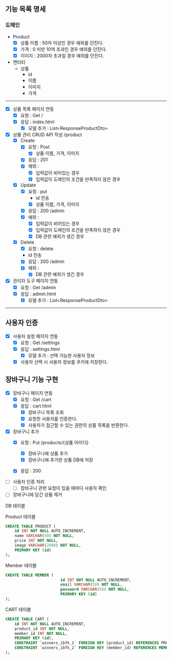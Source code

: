 ## 기능 목록 명세

### 도메인

- Product
    - [x] 상품 이름 : 50자 이상인 경우 예외를 던진다.
    - [x] 가격 : 0 미만 10억 초과인 경우 예외를 던진다.
    - [x] 이미지 : 2000자 초과일 경우 예외를 던진다.

- 엔티티
    - 상품
        - id
        - 이름
        - 이미지
        - 가격

--- 


- [x] 상품 목록 페이지 연동
    - [x] 요청 : Get /
    - [x] 응답 : index.html
        - [x] 모델 추가 : List\<ResponseProductDto>
- [x] 상품 관리 CRUD API 작성
  /product
    - [x] Create
        - [x] 요청 : Post
            - [x] 상품 이름, 가격, 이미지
        - [x] 응답 : 201
        - [x] 예외 :
            - [x] 입력값이 비어있는 경우
            - [x] 입력값이 도메인의 조건을 만족하지 않은 경우
    - [x] Update
        - [x] 요청 : put
            - id 전송
            -  [x] 상품 이름, 가격, 이미지
        - [x] 응답 : 200 /admin
        - [x] 예외 :
            - [x] 입력값이 비어있는 경우
            - [x] 입력값이 도메인의 조건을 만족하지 않은 경우
            - [x] DB 관련 예외가 생긴 경우
    - [x] Delete
        - [x] 요청 : delete
        - id 전송
        - [x] 응답 : 200 /admin
        - [x] 예외 :
            - [x] DB 관련 예외가 생긴 경우
- [x] 관리자 도구 페이지 연동
    - [x] 요청 : Get /admin
    - [x] 응답 : admin.html
        - [x] 모델 추가 : List\<ResponseProductDto>

---

## 사용자 인증

- [x] 사용자 설정 페이지 연동
  - [x] 요청 : Get /settings
  - [x] 응답 : settings.html
    - [x] 모델 추가 : 선택 가능한 사용자 정보
    
  - [x] 사용자 선택 시 사용자 정보를 쿠키에 저장한다.

## 장바구니 기능 구현

- [x] 장바구니 페이지 연동
  - [x] 요청 : Get /cart
  - [x] 응답 : cart.html
    - [x] 장바구니 목록 조회
    - [x] 요청한 사용자를 인증한다.
    - [x] 사용자가 접근할 수 있는 권한의 상품 목록을 반환한다.
  
- [x] 장바구니 추가
  - [x] 요청 : Put /products/{상품 아이디}
    - [x] 장바구니에 상품 추가
    - [x] 장바구니에 추가한 상품 DB에 저장
  - [x] 응답 : 200


- [ ] 사용자 인증 처리
  - [ ] 장바구니 관련 요청이 있을 때마다 사용자 확인

- [ ] 장바구니에 담긴 상품 제거

DB 테이블

Product 테이블
```sql
CREATE TABLE PRODUCT (
    id INT NOT NULL AUTO_INCREMENT,
    name VARCHAR(50) NOT NULL,
    price INT NOT NULL,
    image VARCHAR(2000) NOT NULL,
    PRIMARY KEY (id)
);
```

Member 테이블
```sql
CREATE TABLE MEMBER (
                        id INT NOT NULL AUTO_INCREMENT,
                        email VARCHAR(50) NOT NULL,
                        password VARCHAR(50) NOT NULL,
                        PRIMARY KEY (id)
);
```

CART 테이블
```sql
CREATE TABLE CART (
    id INT NOT NULL AUTO_INCREMENT,
    product_id INT NOT NULL,
    member_id INT NOT NULL,
    PRIMARY KEY (id),
    CONSTRAINT `winners_ibfk_1` FOREIGN KEY (product_id) REFERENCES PRODUCT (id) ON DELETE CASCADE,
    CONSTRAINT `winners_ibfk_2` FOREIGN KEY (member_id) REFERENCES MEMBER (id) ON DELETE CASCADE
);
```
